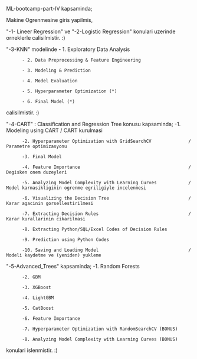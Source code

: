 ML-bootcamp-part-IV kapsaminda;

Makine Ogrenmesine giris yapilmis,

"-1- Lineer Regression" ve "-2-Logistic Regression" konulari uzerinde orneklerle calisilmistir. :)

"-3-KNN" modelinde 
          - 1. Exploratory Data Analysis

          - 2. Data Preprocessing & Feature Engineering

          - 3. Modeling & Prediction

          - 4. Model Evaluation

          - 5. Hyperparameter Optimization (*)

          - 6. Final Model (*) 

calisilmistir. :)

"-4-CART" : Classification and Regression Tree konusu kapsaminda;
          -1. Modeling using CART                                        / CART kurulmasi

          -2. Hyperparameter Optimization with GridSearchCV              / Parametre optimizasyonu

          -3. Final Model

          -4. Feature Importance                                         / Degisken onem duzeyleri

          -5. Analyzing Model Complexity with Learning Curves            / Model karmasikliginin ogrenme egriligiyle incelenmesi

          -6. Visualizing the Decision Tree                              / Karar agacinin gorsellestirilmesi

          -7. Extracting Decision Rules                                  / Karar kurallarinin cikarilmasi

          -8. Extracting Python/SQL/Excel Codes of Decision Rules

          -9. Prediction using Python Codes

          -10. Saving and Loading Model                                  / Modeli kaydetme ve (yeniden) yukleme 

"-5-Advanced_Trees" kapsaminda;
          -1. Random Forests

          -2. GBM

          -3. XGBoost

          -4. LightGBM

          -5. CatBoost

          -6. Feature Importance

          -7. Hyperparameter Optimization with RandomSearchCV (BONUS) 

          -8. Analyzing Model Complexity with Learning Curves (BONUS)

konulari islenmistir. :)
